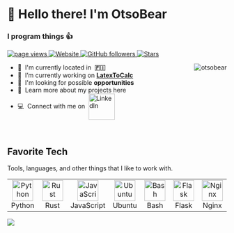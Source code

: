 <h1 align="left" id="otsobear-title">👋 Hello there! I'm OtsoBear</h1>
<h3 align="left">I program things 👍</h3>

<p align="left">
  <a href="https://github.com/OtsoBear/OtsoBear">
    <img src="https://komarev.com/ghpvc/?username=otsobear" alt="page views" />
  </a>
  <a href="https://otso.veistera.com">
    <img alt="Website" src="https://img.shields.io/website?url=https%3A%2F%2Fotso.veistera.com">
  </a>
  <a href="https://github.com/OtsoBear?tab=followers">
    <img alt="GitHub followers" src="https://img.shields.io/github/followers/OtsoBear?style=flat&logo=github">
  </a>
  <a href="https://github.com/OtsoBear?tab=stars">
    <img alt="Stars" src="https://img.shields.io/github/stars/otsobear?style=flat&logo=github">
  </a>
</p>

<a href="#otsobear-title">
  <img src="https://github-readme-stats.vercel.app/api?username=otsobear&show_icons=true&theme=dark" alt="otsobear" align="right" />
</a>
</a>

- :office: &nbsp;I'm currently located in &nbsp;**🇫🇮**
- :seedling: &nbsp;I’m currently working on **<a href="https://github.com/OtsoBear/LatexToCalc" target="_blank">LatexToCalc</a>**
- :speech_balloon: &nbsp;I'm looking for possible **opportunities**
- :book: &nbsp;Learn more about my projects here
- :computer: &nbsp;Connect with me on 
  <a href="https://www.linkedin.com/in/otso-veistera/" target="_blank">
    <img src="https://img.shields.io/badge/-LinkedIn-blue?style=flat-square&logo=Linkedin&logoColor=white" alt="LinkedIn" width="60" style="vertical-align: middle; margin-left: 4px;">
  </a>
<br>


<h2 align="left" id="otsobear-tech">Favorite Tech</h2>
<p>Tools, languages, and other things that I like to work with.</p>

<table>
  <tr>
    <td align="center" width="96">
      <a href="#otsobear-tech">
        <img src="https://cdn.jsdelivr.net/gh/devicons/devicon@latest/icons/python/python-original.svg" width="48" height="48" alt="Python" />
      </a><br>Python
    </td>
    <td align="center" width="96">
      <a href="#otsobear-tech">
        <img src="https://svgshare.com/i/1B_5.svg" width="48" height="48" alt="Rust" />
      </a><br>Rust
    </td>
    <td align="center" width="96">
      <a href="#otsobear-tech">
        <img src="https://cdn.jsdelivr.net/gh/devicons/devicon@latest/icons/javascript/javascript-original.svg" width="48" height="48" alt="JavaScript" />
      </a><br>JavaScript
    </td>
    <td align="center" width="96">
      <a href="#otsobear-tech">
        <img src="https://cdn.jsdelivr.net/gh/devicons/devicon@latest/icons/ubuntu/ubuntu-original.svg" width="48" height="48" alt="Ubuntu" />
      </a><br>Ubuntu
    </td>
    <td align="center" width="96">
      <a href="#otsobear-tech">
        <img src="https://cdn.jsdelivr.net/gh/devicons/devicon@latest/icons/bash/bash-original.svg" width="48" height="48" alt="Bash" />
      </a><br>Bash
    </td>
    <td align="center" width="96">
      <a href="#otsobear-tech">
        <img src="https://svgshare.com/i/1BZn.svg" width="48" height="48" alt="Flask" />
      </a><br>Flask
    </td>
    <td align="center" width="96"> 
      <a href="#otsobear-tech">
      <img src="https://svgshare.com/i/1BY9.svg" 
          width="48" height="48"
         alt="Nginx">
      </a><br>Nginx
    </td>
  </tr>
</table>


![](https://hit.yhype.me/github/profile?user_id=101503120)
